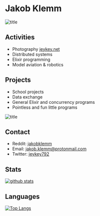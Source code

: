 # Jakob Klemm

![title](https://jeykey.net/img/scroll/13.jpg)

## Activities
- Photography [jeykey.net](https://jeykey.net)
- Distributed systems
- Elixir programming
- Model aviation & robotics

## Projects
- School projects
- Data exchange
- General Elixir and concurrency programs
- Pointless and fun little programs

![title](https://jeykey.net/img/scroll/56.jpg)

## Contact
- Reddit: [jakobklemm](https://reddit.com/u/jakobklemm)
- Email: [jakob.klemm@protonmail.com](mailto:jakob.klemm@protonmail.com)
- Twitter: [jeykey792](https://twitter.com/Jeykey792)

## Stats

[![github stats](https://github-readme-stats.vercel.app/api?username=jakobklemm&show_icons=true&hide_border=true&count_private=true&theme=dark)](https://github.com/anuraghazra/github-readme-stats)

## Languages

[![Top Langs](https://github-readme-stats.vercel.app/api/top-langs/?username=jakobklemm&show_icons=true&hide_border=true&theme=dark&hide=javascript,html)](https://github.com/anuraghazra/github-readme-stats)
